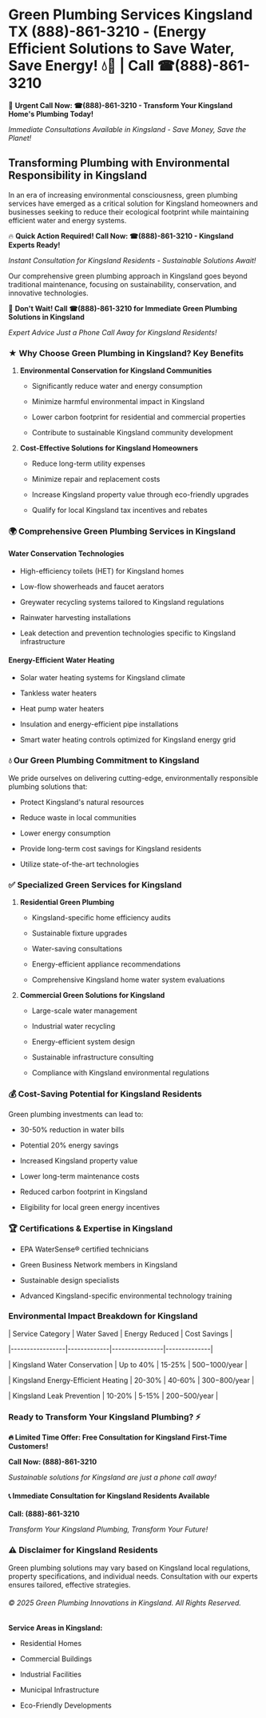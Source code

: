 # Green Plumbing Services Kingsland TX (888)-861-3210 - (Energy Efficient Solutions to Save Water, Save Energy! 💧🌿 | Call ☎(888)-861-3210

🚨 **Urgent Call Now: ☎(888)-861-3210 - Transform Your Kingsland Home's Plumbing Today!**
*Immediate Consultations Available in Kingsland - Save Money, Save the Planet!*

## Transforming Plumbing with Environmental Responsibility in Kingsland

In an era of increasing environmental consciousness, green plumbing services have emerged as a critical solution for Kingsland homeowners and businesses seeking to reduce their ecological footprint while maintaining efficient water and energy systems. 

🔥 **Quick Action Required! Call Now: ☎(888)-861-3210 - Kingsland Experts Ready!**
*Instant Consultation for Kingsland Residents - Sustainable Solutions Await!*

Our comprehensive green plumbing approach in Kingsland goes beyond traditional maintenance, focusing on sustainability, conservation, and innovative technologies.

🚨 **Don't Wait! Call ☎(888)-861-3210 for Immediate Green Plumbing Solutions in Kingsland**
*Expert Advice Just a Phone Call Away for Kingsland Residents!*

### ★ Why Choose Green Plumbing in Kingsland? Key Benefits

1. **Environmental Conservation for Kingsland Communities** 
   - Significantly reduce water and energy consumption
   - Minimize harmful environmental impact in Kingsland
   - Lower carbon footprint for residential and commercial properties
   - Contribute to sustainable Kingsland community development

2. **Cost-Effective Solutions for Kingsland Homeowners** 
   - Reduce long-term utility expenses
   - Minimize repair and replacement costs
   - Increase Kingsland property value through eco-friendly upgrades
   - Qualify for local Kingsland tax incentives and rebates

### 🌍 Comprehensive Green Plumbing Services in Kingsland

#### Water Conservation Technologies
- High-efficiency toilets (HET) for Kingsland homes
- Low-flow showerheads and faucet aerators
- Greywater recycling systems tailored to Kingsland regulations
- Rainwater harvesting installations
- Leak detection and prevention technologies specific to Kingsland infrastructure

#### Energy-Efficient Water Heating
- Solar water heating systems for Kingsland climate
- Tankless water heaters
- Heat pump water heaters
- Insulation and energy-efficient pipe installations
- Smart water heating controls optimized for Kingsland energy grid

### 💧 Our Green Plumbing Commitment to Kingsland

We pride ourselves on delivering cutting-edge, environmentally responsible plumbing solutions that:
- Protect Kingsland's natural resources
- Reduce waste in local communities
- Lower energy consumption
- Provide long-term cost savings for Kingsland residents
- Utilize state-of-the-art technologies

### ✅ Specialized Green Services for Kingsland

1. **Residential Green Plumbing**
   - Kingsland-specific home efficiency audits
   - Sustainable fixture upgrades
   - Water-saving consultations
   - Energy-efficient appliance recommendations
   - Comprehensive Kingsland home water system evaluations

2. **Commercial Green Solutions for Kingsland**
   - Large-scale water management
   - Industrial water recycling
   - Energy-efficient system design
   - Sustainable infrastructure consulting
   - Compliance with Kingsland environmental regulations

### 💰 Cost-Saving Potential for Kingsland Residents

Green plumbing investments can lead to:
- 30-50% reduction in water bills
- Potential 20% energy savings
- Increased Kingsland property value
- Lower long-term maintenance costs
- Reduced carbon footprint in Kingsland
- Eligibility for local green energy incentives

### 🏆 Certifications & Expertise in Kingsland

- EPA WaterSense® certified technicians
- Green Business Network members in Kingsland
- Sustainable design specialists
- Advanced Kingsland-specific environmental technology training

### Environmental Impact Breakdown for Kingsland

| Service Category | Water Saved | Energy Reduced | Cost Savings |
|-----------------|-------------|----------------|--------------|
| Kingsland Water Conservation | Up to 40% | 15-25% | $500-$1000/year |
| Kingsland Energy-Efficient Heating | 20-30% | 40-60% | $300-$800/year |
| Kingsland Leak Prevention | 10-20% | 5-15% | $200-$500/year |

### Ready to Transform Your Kingsland Plumbing? ⚡

**🔥 Limited Time Offer: Free Consultation for Kingsland First-Time Customers!**

**Call Now: (888)-861-3210**
*Sustainable solutions for Kingsland are just a phone call away!*

#### 📞 Immediate Consultation for Kingsland Residents Available

**Call: (888)-861-3210**
*Transform Your Kingsland Plumbing, Transform Your Future!*

### ⚠️ Disclaimer for Kingsland Residents

Green plumbing solutions may vary based on Kingsland local regulations, property specifications, and individual needs. Consultation with our experts ensures tailored, effective strategies.

###### © 2025 Green Plumbing Innovations in Kingsland. All Rights Reserved.

**Service Areas in Kingsland:** 
- Residential Homes
- Commercial Buildings
- Industrial Facilities
- Municipal Infrastructure
- Eco-Friendly Developments